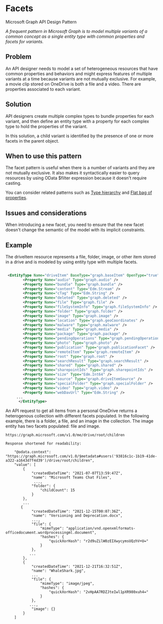 # Facets

Microsoft Graph API Design Pattern

*A frequent pattern in Microsoft Graph is to model multiple variants of a common concept as a single entity type with common properties and facets for variants.*

## Problem

An API designer needs to model a set of heterogeneous resources that have common properties and behaviors and might express features of multiple variants at a time because variants are not mutually exclusive.
For example, a movie clip stored on OneDrive is both a file and a video. There are properties associated to each variant.

## Solution

API designers create multiple complex types to bundle properties for each variant, and then define an entity type with a property for each complex type to hold the properties of the variant.

In this solution, a child variant is identified by the presence of one or more facets in the parent object.

## When to use this pattern

The facet pattern is useful when there is a number of variants and they are not mutually exclusive. It also makes it syntactically easier to query resources by using OData $filter expression because it doesn't require casting.

You can consider related patterns such as [Type hierarchy](https://github.com/microsoft/api-guidelines/tree/graph/graph) and [Flat bag of properties](https://github.com/microsoft/api-guidelines/tree/graph/graph).

## Issues and considerations

When introducing a new facet, you need to ensure that the new facet doesn't change the semantic of the model with its implicit constraints.

## Example

The driveItem resource represents a file, folder, image, or other item stored in a drive and is modeled by using entity type with multiple facets.

```XML
 
 <EntityType Name="driveItem" BaseType="graph.baseItem" OpenType="true" ags:MasterService="Microsoft.FileServices" ags:WorkloadIds="Microsoft.Excel,Microsoft.Powerpoint,Microsoft.Teams.GraphSvc,Microsoft.Word">
        <Property Name="audio" Type="graph.audio" />
        <Property Name="bundle" Type="graph.bundle" />
        <Property Name="content" Type="Edm.Stream" />
        <Property Name="cTag" Type="Edm.String" />
        <Property Name="deleted" Type="graph.deleted" />
        <Property Name="file" Type="graph.file" />
        <Property Name="fileSystemInfo" Type="graph.fileSystemInfo" />
        <Property Name="folder" Type="graph.folder" />
        <Property Name="image" Type="graph.image" />
        <Property Name="location" Type="graph.geoCoordinates" />
        <Property Name="malware" Type="graph.malware" />
        <Property Name="media" Type="graph.media" />
        <Property Name="package" Type="graph.package" />
        <Property Name="pendingOperations" Type="graph.pendingOperations" />
        <Property Name="photo" Type="graph.photo" />
        <Property Name="publication" Type="graph.publicationFacet" />
        <Property Name="remoteItem" Type="graph.remoteItem" />
        <Property Name="root" Type="graph.root" />
        <Property Name="searchResult" Type="graph.searchResult" />
        <Property Name="shared" Type="graph.shared" />
        <Property Name="sharepointIds" Type="graph.sharepointIds" />
        <Property Name="size" Type="Edm.Int64" />
        <Property Name="source" Type="graph.driveItemSource" />
        <Property Name="specialFolder" Type="graph.specialFolder" />
        <Property Name="video" Type="graph.video" />
        <Property Name="webDavUrl" Type="Edm.String" />
     ...
      </EntityType>
```

An API request to get all items from a personal OneDrive returns a heterogenous collection with different facets populated. In the following example, there is a folder, a file, and an image in the collection. The image entity has two facets populated: file and image.

```
https://graph.microsoft.com/v1.0/me/drive/root/children

Response shortened for readability:
 
    "@odata.context": "https://graph.microsoft.com/v1.0/$metadata#users('93816c1c-1b19-41de-a322-a1643d7f4d39')/drive/root/children",
    "value": [
        {
            "createdDateTime": "2021-07-07T13:59:47Z",
            "name": "Microsoft Teams Chat Files",
             ...,
            "folder": {
                "childCount": 15
            }
        },
        ...
       {
            "createdDateTime": "2021-12-15T00:07:36Z",
            "name": "Versioning and Deprecation.docx",          
            ...,           
            "file": {
                "mimeType": "application/vnd.openxmlformats-officedocument.wordprocessingml.document",
                "hashes": {
                    "quickXorHash": "r2d9uZilW0zEIXwycymsUQzhV+U="
                }
            },
           ...
        },
        {
            "createdDateTime": "2021-12-21T16:32:51Z",
            "name": "WhaleShark.jpg",
            ...
            "file": {
                "mimeType": "image/jpeg",
                "hashes": {
                    "quickXorHash": "2vHpAA7RDZJteIwl1pXR980xuh4="
                }
            },
           ...,
            "image": {}
        }
    ]
```
